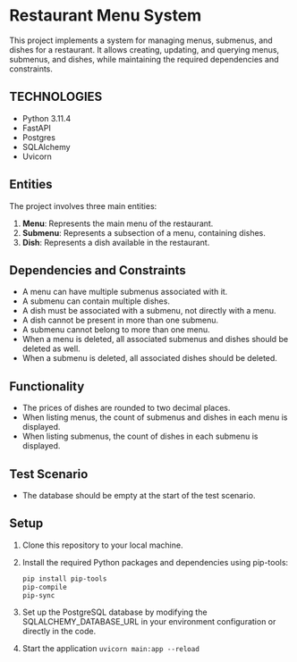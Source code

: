 
# Restaurant Menu System

This project implements a system for managing menus, submenus, and dishes for a restaurant. It allows creating, updating, and querying menus, submenus, and dishes, while maintaining the required dependencies and constraints.

## TECHNOLOGIES

- Python 3.11.4
- FastAPI
- Postgres
- SQLAlchemy
- Uvicorn

## Entities

The project involves three main entities:

1. **Menu**: Represents the main menu of the restaurant.
2. **Submenu**: Represents a subsection of a menu, containing dishes.
3. **Dish**: Represents a dish available in the restaurant.

## Dependencies and Constraints

- A menu can have multiple submenus associated with it.
- A submenu can contain multiple dishes.
- A dish must be associated with a submenu, not directly with a menu.
- A dish cannot be present in more than one submenu.
- A submenu cannot belong to more than one menu.
- When a menu is deleted, all associated submenus and dishes should be deleted as well.
- When a submenu is deleted, all associated dishes should be deleted.

## Functionality

- The prices of dishes are rounded to two decimal places.
- When listing menus, the count of submenus and dishes in each menu is displayed.
- When listing submenus, the count of dishes in each submenu is displayed.

## Test Scenario

- The database should be empty at the start of the test scenario.

## Setup

1. Clone this repository to your local machine.
2. Install the required Python packages and dependencies using pip-tools:

   ```bash
   pip install pip-tools
   pip-compile
   pip-sync

3. Set up the PostgreSQL database by modifying the SQLALCHEMY_DATABASE_URL in your environment configuration or directly in the code.

3. Start the application `uvicorn main:app --reload`